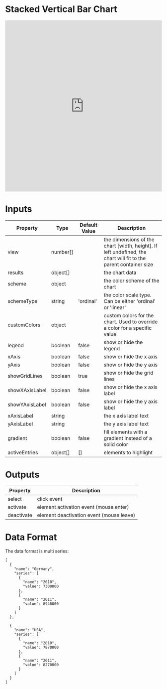 # Stacked Vertical Bar Chart

<iframe width="100%" height="550" frameborder="0" src="https://embed.plnkr.co/THIN2SfIIjSXB1ICJUnu?show=preview"></iframe>

# Inputs
| Property      | Type     | Default Value | Description                                                                                                     |
|---------------|----------|---------------|-----------------------------------------------------------------------------------------------------------------|
| view          | number[] |               | the dimensions of the chart [width, height]. If left undefined, the chart will fit to the parent container size |
| results       | object[] |               | the chart data                                                                                                  |
| scheme        | object   |               | the color scheme of the chart                                                                                   |
| schemeType    | string   | 'ordinal'     | the color scale type. Can be either 'ordinal' or 'linear'                                                       |
| customColors  | object   |               | custom colors for the chart. Used to override a color for a specific value                                      |
| legend        | boolean  | false         | show or hide the legend                                                                                         |
| xAxis         | boolean  | false         | show or hide the x axis                                                                                         |
| yAxis         | boolean  | false         | show or hide the y axis                                                                                         |
| showGridLines | boolean  | true          | show or hide the grid lines                                                                                     |
| showXAxisLabel| boolean  | false         | show or hide the x axis label                                                                                   |
| showYAxisLabel| boolean  | false         | show or hide the y axis label                                                                                   |
| xAxisLabel    | string   |               | the x axis label text                                                                                           |
| yAxisLabel    | string   |               | the y axis label text                                                                                           |
| gradient      | boolean  | false         | fill elements with a gradient instead of a solid color                                                          |
| activeEntries | object[] | []            | elements to highlight                                                                                           |

# Outputs
| Property     | Description                              |
|--------------|------------------------------------------|
| select       | click event                              |
| activate     | element activation event (mouse enter)   |
| deactivate   | element deactivation event (mouse leave) |

# Data Format
The data format is multi series:

```
[
  {
    "name": "Germany",
    "series": [
      {
        "name": "2010",
        "value": 7300000
      },
      {
        "name": "2011",
        "value": 8940000
      }
    ]
  },

  {
    "name": "USA",
    "series": [
      {
        "name": "2010",
        "value": 7870000
      },
      {
        "name": "2011",
        "value": 8270000
      }
    ]
  }
]
```
